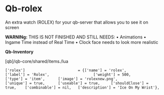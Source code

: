 # Qb-rolex
An extra watch (ROLEX) for your qb-server that allows you to see it on screen

__**WARNINg:**__
THIS IS NOT FINISHED AND STILL NEEDS:
• Animations
• Ingame Time instead of Real Time
• Clock face needs to look more realistic

__Qb-Inventory__ 



[qb]/qb-core/shared/items./lua
```
['rolex'] 			 	 	 	 = {['name'] = 'rolex', 			  			['label'] = 'Rolex', 					['weight'] = 500, 		['type'] = 'item', 		['image'] = 'rolexnew.png', 				['unique'] = true, 		['useable'] = true, 	['shouldClose'] = true,    ['combinable'] = nil,   ['description'] = 'Ice On My Wrist'},
```

